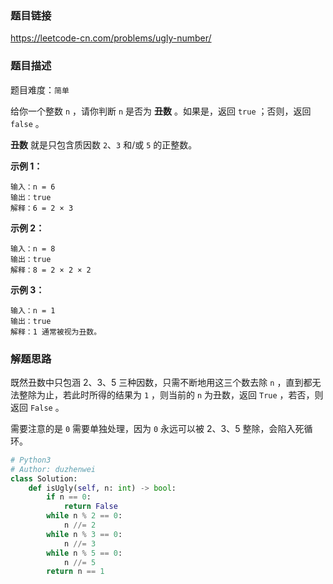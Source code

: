### 题目链接
https://leetcode-cn.com/problems/ugly-number/

### 题目描述
题目难度：```简单```

给你一个整数 ```n``` ，请你判断 ```n``` 是否为 **丑数** 。如果是，返回 ```true``` ；否则，返回 ```false``` 。

**丑数** 就是只包含质因数 ```2```、```3``` 和/或 ```5``` 的正整数。

**示例 1：**
```
输入：n = 6
输出：true
解释：6 = 2 × 3
```

**示例 2：**
```
输入：n = 8
输出：true
解释：8 = 2 × 2 × 2
```

**示例 3：**
```
输入：n = 1
输出：true
解释：1 通常被视为丑数。
```

### 解题思路
既然丑数中只包涵 2、3、5 三种因数，只需不断地用这三个数去除 ```n``` ，直到都无法整除为止，若此时所得的结果为 ```1``` ，则当前的 ```n``` 为丑数，返回 ```True``` ，若否，则返回 ```False``` 。

需要注意的是 ```0``` 需要单独处理，因为 ```0``` 永远可以被 2、3、5 整除，会陷入死循环。

```python
# Python3
# Author: duzhenwei
class Solution:
    def isUgly(self, n: int) -> bool:
        if n == 0:
            return False
        while n % 2 == 0:
            n //= 2
        while n % 3 == 0:
            n //= 3
        while n % 5 == 0:
            n //= 5
        return n == 1
```